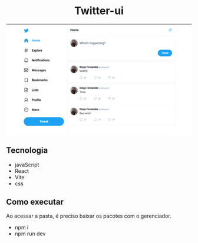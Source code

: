 <h1 align="center">Twitter-ui</h1>

<img src=".github/web.png">



##  Tecnologia

- javaScript
- React
- Vite
- css

##  Como executar

Ao acessar a pasta, é preciso baixar os pacotes com o gerenciador.

- npm i
- npm run dev
